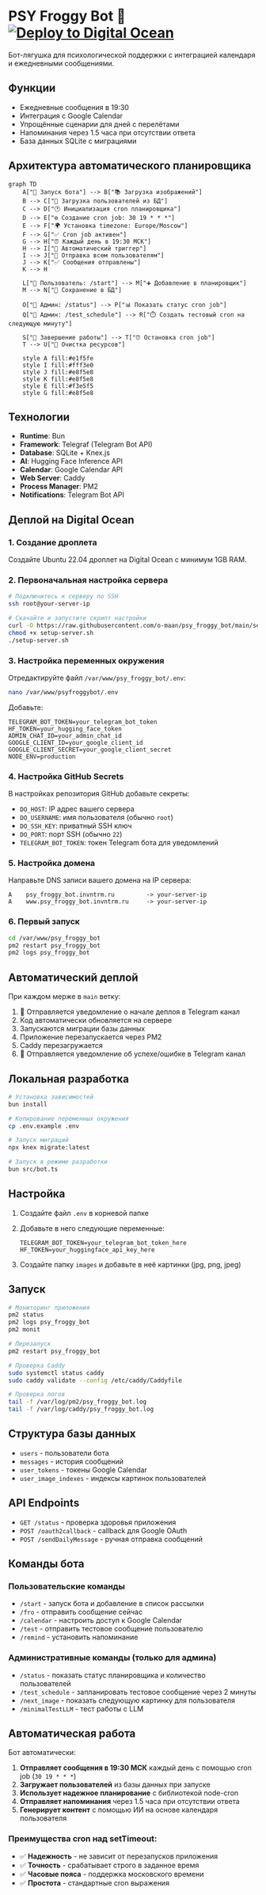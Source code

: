 # PSY Froggy Bot 🐸 [![Deploy to Digital Ocean](https://github.com/o-maan/psyfroggybot/actions/workflows/deploy.yml/badge.svg)](https://github.com/o-maan/psyfroggybot/actions/workflows/deploy.yml)

Бот-лягушка для психологической поддержки с интеграцией календаря и ежедневными сообщениями.

## Функции

- Ежедневные сообщения в 19:30
- Интеграция с Google Calendar
- Упрощённые сценарии для дней с перелётами
- Напоминания через 1.5 часа при отсутствии ответа
- База данных SQLite с миграциями

## Архитектура автоматического планировщика

```mermaid
graph TD
    A["🚀 Запуск бота"] --> B["📚 Загрузка изображений"]
    B --> C["👥 Загрузка пользователей из БД"]
    C --> D["🕐 Инициализация cron планировщика"]
    D --> E["⚙️ Создание cron job: 30 19 * * *"]
    E --> F["🌍 Установка timezone: Europe/Moscow"]
    F --> G["✅ Cron job активен"]
    G --> H["⏰ Каждый день в 19:30 МСК"]
    H --> I["🚀 Автоматический триггер"]
    I --> J["📨 Отправка всем пользователям"]
    J --> K["✅ Сообщения отправлены"]
    K --> H

    L["👤 Пользователь: /start"] --> M["➕ Добавление в планировщик"]
    M --> N["💾 Сохранение в БД"]

    O["🔧 Админ: /status"] --> P["📊 Показать статус cron job"]
    Q["🧪 Админ: /test_schedule"] --> R["⏱️ Создать тестовый cron на следующую минуту"]

    S["🛑 Завершение работы"] --> T["⏰ Остановка cron job"]
    T --> U["🧹 Очистка ресурсов"]

    style A fill:#e1f5fe
    style I fill:#fff3e0
    style J fill:#e8f5e8
    style K fill:#e8f5e8
    style E fill:#f3e5f5
    style G fill:#e8f5e8
```

## Технологии

- **Runtime**: Bun
- **Framework**: Telegraf (Telegram Bot API)
- **Database**: SQLite + Knex.js
- **AI**: Hugging Face Inference API
- **Calendar**: Google Calendar API
- **Web Server**: Caddy
- **Process Manager**: PM2
- **Notifications**: Telegram Bot API

## Деплой на Digital Ocean

### 1. Создание дроплета

Создайте Ubuntu 22.04 дроплет на Digital Ocean с минимум 1GB RAM.

### 2. Первоначальная настройка сервера

```bash
# Подключитесь к серверу по SSH
ssh root@your-server-ip

# Скачайте и запустите скрипт настройки
curl -O https://raw.githubusercontent.com/o-maan/psy_froggy_bot/main/setup-server.sh
chmod +x setup-server.sh
./setup-server.sh
```

### 3. Настройка переменных окружения

Отредактируйте файл `/var/www/psy_froggy_bot/.env`:

```bash
nano /var/www/psyfroggybot/.env
```

Добавьте:

```env
TELEGRAM_BOT_TOKEN=your_telegram_bot_token
HF_TOKEN=your_hugging_face_token
ADMIN_CHAT_ID=your_admin_chat_id
GOOGLE_CLIENT_ID=your_google_client_id
GOOGLE_CLIENT_SECRET=your_google_client_secret
NODE_ENV=production
```

### 4. Настройка GitHub Secrets

В настройках репозитория GitHub добавьте секреты:

- `DO_HOST`: IP адрес вашего сервера
- `DO_USERNAME`: имя пользователя (обычно `root`)
- `DO_SSH_KEY`: приватный SSH ключ
- `DO_PORT`: порт SSH (обычно `22`)
- `TELEGRAM_BOT_TOKEN`: токен Telegram бота для уведомлений

### 5. Настройка домена

Направьте DNS записи вашего домена на IP сервера:

```
A    psy_froggy_bot.invntrm.ru         -> your-server-ip
A    www.psy_froggy_bot.invntrm.ru     -> your-server-ip
```

### 6. Первый запуск

```bash
cd /var/www/psy_froggy_bot
pm2 restart psy_froggy_bot
pm2 logs psy_froggy_bot
```

## Автоматический деплой

При каждом мерже в `main` ветку:

1. 📲 Отправляется уведомление о начале деплоя в Telegram канал
2. Код автоматически обновляется на сервере
3. Запускаются миграции базы данных
4. Приложение перезапускается через PM2
5. Caddy перезагружается
6. 📲 Отправляется уведомление об успехе/ошибке в Telegram канал

## Локальная разработка

```bash
# Установка зависимостей
bun install

# Копирование переменных окружения
cp .env.example .env

# Запуск миграций
npx knex migrate:latest

# Запуск в режиме разработки
bun src/bot.ts
```

## Настройка

1. Создайте файл `.env` в корневой папке
2. Добавьте в него следующие переменные:

   ```env
   TELEGRAM_BOT_TOKEN=your_telegram_bot_token_here
   HF_TOKEN=your_huggingface_api_key_here
   ```

3. Создайте папку `images` и добавьте в неё картинки (jpg, png, jpeg)

## Запуск

```bash
# Мониторинг приложения
pm2 status
pm2 logs psy_froggy_bot
pm2 monit

# Перезапуск
pm2 restart psy_froggy_bot

# Проверка Caddy
sudo systemctl status caddy
sudo caddy validate --config /etc/caddy/Caddyfile

# Проверка логов
tail -f /var/log/pm2/psy_froggy_bot.log
tail -f /var/log/caddy/psy_froggy_bot.log
```

## Структура базы данных

- `users` - пользователи бота
- `messages` - история сообщений
- `user_tokens` - токены Google Calendar
- `user_image_indexes` - индексы картинок пользователей

## API Endpoints

- `GET /status` - проверка здоровья приложения
- `POST /oauth2callback` - callback для Google OAuth
- `POST /sendDailyMessage` - ручная отправка сообщений

## Команды бота

### Пользовательские команды

- `/start` - запуск бота и добавление в список рассылки
- `/fro` - отправить сообщение сейчас
- `/calendar` - настроить доступ к Google Calendar
- `/test` - отправить тестовое сообщение пользователю
- `/remind` - установить напоминание

### Административные команды (только для админа)

- `/status` - показать статус планировщика и количество пользователей
- `/test_schedule` - запланировать тестовое сообщение через 2 минуты
- `/next_image` - показать следующую картинку для пользователя
- `/minimalTestLLM` - тест работы с LLM

## Автоматическая работа

Бот автоматически:

1. **Отправляет сообщения в 19:30 МСК** каждый день с помощью cron job (`30 19 * * *`)
2. **Загружает пользователей** из базы данных при запуске
3. **Использует надежное планирование** с библиотекой node-cron
4. **Отправляет напоминания** через 1.5 часа при отсутствии ответа
5. **Генерирует контент** с помощью ИИ на основе календаря пользователя

### Преимущества cron над setTimeout:

- ✅ **Надежность** - не зависит от перезапусков приложения
- ✅ **Точность** - срабатывает строго в заданное время
- ✅ **Часовые пояса** - поддержка московского времени
- ✅ **Простота** - стандартные cron выражения
